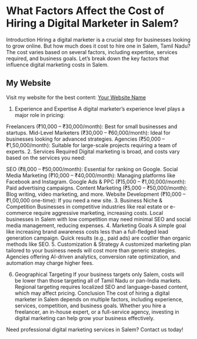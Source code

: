 # What Factors Affect the Cost of Hiring a Digital Marketer in Salem?

Introduction
Hiring a digital marketer is a crucial step for businesses looking to grow online. But how much does it cost to hire one in Salem, Tamil Nadu? The cost varies based on several factors, including expertise, services required, and business goals. Let’s break down the key factors that influence digital marketing costs in Salem.
## My Website  
Visit my website for the best content: [Your Website Name](https://muralibiz.in/digital-marketing-in-salem/)  

1. Experience and Expertise
A digital marketer’s experience level plays a major role in pricing:

Freelancers (₹10,000 – ₹30,000/month): Best for small businesses and startups.
Mid-Level Marketers (₹30,000 – ₹60,000/month): Ideal for businesses looking for advanced strategies.
Agencies (₹50,000 – ₹1,50,000/month): Suitable for large-scale projects requiring a team of experts.
2. Services Required
Digital marketing is broad, and costs vary based on the services you need:

SEO (₹8,000 – ₹50,000/month): Essential for ranking on Google.
Social Media Marketing (₹10,000 – ₹40,000/month): Managing platforms like Facebook and Instagram.
Google Ads & PPC (₹15,000 – ₹1,00,000/month): Paid advertising campaigns.
Content Marketing (₹5,000 – ₹50,000/month): Blog writing, video marketing, and more.
Website Development (₹10,000 – ₹1,00,000 one-time): If you need a new site.
3. Business Niche & Competition
Businesses in competitive industries like real estate or e-commerce require aggressive marketing, increasing costs.
Local businesses in Salem with low competition may need minimal SEO and social media management, reducing expenses.
4. Marketing Goals
A simple goal like increasing brand awareness costs less than a full-fledged lead generation campaign.
Quick results (e.g., paid ads) are costlier than organic methods like SEO.
5. Customization & Strategy
A customized marketing plan tailored to your business needs will cost more than generic strategies. Agencies offering AI-driven analytics, conversion rate optimization, and automation may charge higher fees.

6. Geographical Targeting
If your business targets only Salem, costs will be lower than those targeting all of Tamil Nadu or pan-India markets.
Regional targeting requires localized SEO and language-based content, which may affect pricing.
Conclusion
The cost of hiring a digital marketer in Salem depends on multiple factors, including experience, services, competition, and business goals. Whether you hire a freelancer, an in-house expert, or a full-service agency, investing in digital marketing can help grow your business effectively.

Need professional digital marketing services in Salem? Contact us today!
